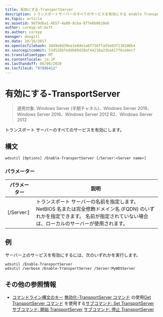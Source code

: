 ```yaml
---
title: 有効にする-TransportServer
description: トランスポートサーバーのすべてのサービスを有効にする enable TransportServer のリファレンス記事です。
ms.topic: article
ms.assetid: 9d79dba1-4b57-4a00-8cba-877e6b8618e6
author: coreyp-at-msft
ms.author: coreyp
manager: dongill
ms.date: 10/16/2017
ms.openlocfilehash: 3d49e8d39ea1e0de1a6f756ffa55e03f210100b4
ms.sourcegitcommit: 53d526bfeddb89d28af44210a23ba417f6ce0ecf
ms.translationtype: MT
ms.contentlocale: ja-JP
ms.lasthandoff: 08/06/2020
ms.locfileid: "87896412"
---
```

# <a name="enable-transportserver"></a>有効にする-TransportServer

> 適用対象: Windows Server (半期チャネル)、Windows Server 2019、Windows Server 2016、Windows Server 2012 R2、Windows Server 2012

トランスポート サーバーのすべてのサービスを有効にします。

## <a name="syntax"></a>構文
```
wdsutil [Options] /Enable-TransportServer [/Server:<Server name>]
```
### <a name="parameters"></a>パラメーター
|パラメーター|説明|
|-------|--------|
|[/Server:<Server name>]|トランスポート サーバーの名前を指定します。 NetBIOS 名または完全修飾ドメイン名 (FQDN) のいずれかを指定できます。 名前が指定されていない場合は、ローカルのサーバーが使用されます。|
## <a name="examples"></a>例
サーバー上のサービスを有効にするには、次のいずれかを実行します。
```
wdsutil /Enable-TransportServer
wdsutil /verbose /Enable-TransportServer /Server:MyWDSServer
```
## <a name="additional-references"></a>その他の参照情報
- [コマンドライン構文のキー](command-line-syntax-key.md) 
[無効化-TransportServer コマンド](using-the-disable-transportserver-command.md) 
 の使用[Get TransportServer コマンド](using-the-get-transportserver-command.md) 
 を使用する[サブコマンド: Set TransportServer](subcommand-set-transportserver.md) 
[サブコマンド: 開始 TransportServer](subcommand-start-transportserver.md) 
[サブコマンド: 停止 TransportServer](subcommand-stop-transportserver.md)
